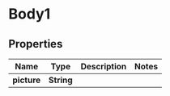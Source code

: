 # Body1

## Properties
Name | Type | Description | Notes
------------ | ------------- | ------------- | -------------
**picture** | **String** |  | 
